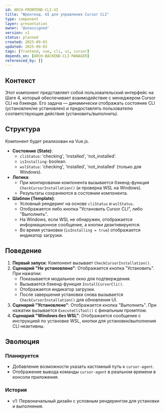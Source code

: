 ```yaml
---
id: ARCH-FRONTEND-CLI-UI
title: "Фронтенд. UI для управления Cursor CLI"
type: component
layer: presentation
owner: '@unassigned'
version: v1
status: planned
created: 2025-09-03
updated: 2025-09-03
tags: [frontend, vue, cli, ui, cursor]
depends_on: [ARCH-BACKEND-CLI-MANAGER]
referenced_by: []
---
```

## Контекст
Этот компонент представляет собой пользовательский интерфейс на Шаге 4, который обеспечивает взаимодействие с менеджером Cursor CLI на бэкенде. Его задача — динамически отображать состояние CLI (установлен/не установлен) и предоставлять пользователю соответствующие действия (установить/выполнить).

## Структура
Компонент будет реализован на Vue.js.
- **Состояние (State)**:
  - `cliStatus`: 'checking', 'installed', 'not_installed'.
  - `isInstalling`: boolean.
  - `wslStatus`: 'checking', 'installed', 'not_installed' (только для Windows).
- **Логика**:
  - При монтировании компонента вызывается бэкенд-функция `CheckCursorInstallation()` (и проверка WSL на Windows).
  - Результаты сохраняются в состоянии компонента.
- **Шаблон (Template)**:
  - Условный рендеринг на основе `cliStatus` и `wslStatus`.
  - Отображается либо кнопка "Установить Cursor CLI", либо "Выполнить".
  - На Windows, если WSL не обнаружен, отображается информационное сообщение, а кнопки деактивируются.
  - Во время установки (`isInstalling = true`) отображается индикатор загрузки.

## Поведение
1.  **Первый запуск**: Компонент вызывает `CheckCursorInstallation()`.
2.  **Сценарий "Не установлено"**: Отображается кнопка "Установить". При нажатии:
    - Показывается модальное окно для подтверждения.
    - Вызывается бэкенд-функция `InstallCursorCli()`.
    - Отображается индикатор загрузки.
    - После завершения установки снова вызывается `CheckCursorInstallation()` для обновления UI.
3.  **Сценарий "Установлено"**: Отображается кнопка "Выполнить". При нажатии вызывается `ExecuteCliTool()` с финальным промптом.
4.  **Сценарий "Windows без WSL"**: Отображается сообщение с инструкцией по установке WSL, кнопки для установки/выполнения CLI неактивны.

## Эволюция
### Планируется
- Добавление возможности указать кастомный путь к `cursor-agent`.
- Отображение вывода команды `cursor-agent` в реальном времени в консоли приложения.

### История
- v1: Первоначальный дизайн с условным рендерингом для установки и выполнения.

